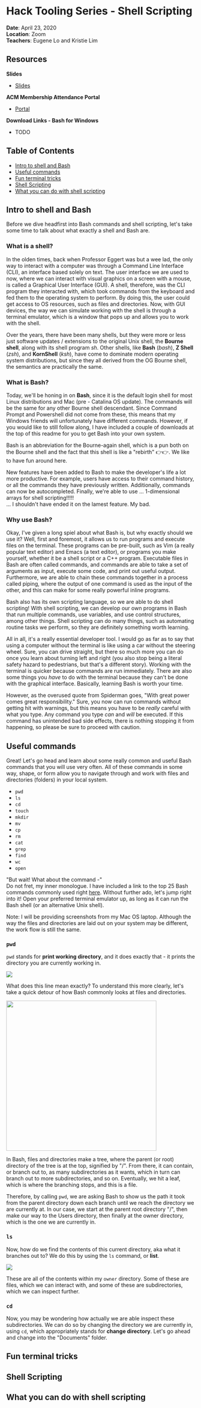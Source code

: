 # Hack Tooling Series - Shell Scripting

**Date**: April 23, 2020\
**Location**: Zoom\
**Teachers**: Eugene Lo and Kristie Lim

## Resources

**Slides**
- [Slides](https://tinyurl.com/tooling-3)

**ACM Membership Attendance Portal**
- [Portal](https://members.uclaacm.com/login)

**Download Links - Bash for Windows**
- TODO

## Table of Contents
- <a href="#intro">Intro to shell and Bash</a>
- <a href="#commands">Useful commands</a>
- <a href="#tricks">Fun terminal tricks</a>
- <a href="#script">Shell Scripting</a>
- <a href="#applications">What you can do with shell scripting</a>

## <div id="intro">Intro to shell and Bash</div>
Before we dive headfirst into Bash commands and shell scripting, let's take some time to talk about what exactly a shell and Bash are.

### What is a shell?
In the olden times, back when Professor Eggert was but a wee lad, the only way to interact with a computer was through a Command Line Interface (CLI), an interface based solely on text. The user interface we are used to now, where we can interact with visual graphics on a screen with a mouse, is called a Graphical User Interface (GUI). A shell, therefore, was the CLI program they interacted with, which took commands from the keyboard and fed them to the operating system to perform. By doing this, the user could get access to OS resources, such as files and directories. Now, with GUI devices, the way we can simulate working with the shell is through a terminal emulator, which is a window that pops up and allows you to work with the shell. 

Over the years, there have been many shells, but they were more or less just software updates / extensions to the original Unix shell, the **Bourne shell**, along with its shell program _sh_. Other shells, like **Bash** (_bash_), **Z Shell** (_zsh_), and **KornShell** (_ksh_), have come to dominate modern operating system distributions, but since they all derived from the OG Bourne shell, the semantics are practically the same.

### What is Bash?

Today, we'll be honing in on **Bash**, since it is the default login shell for most Linux distributions and Mac (pre - Catalina OS update). The commands will be the same for any other Bourne shell descendant. Since Command Prompt and Powershell did not come from these, this means that my Windows friends will unfortunately have different commands. However, if you would like to still follow along, I have included a couple of downloads at the top of this readme for you to get Bash into your own system.

Bash is an abbreviation for the Bourne-again shell, which is a pun both on the Bourne shell and the fact that this shell is like a "rebirth" 👉👉. We like to have fun around here. 

New features have been added to Bash to make the developer's life a lot more productive. For example, users have access to their command history, or all the commands they have previously written. Additionally, commands can now be autocompleted. Finally, we're able to use ... 1-dimensional arrays for shell scripting!!!!!  
... I shouldn't have ended it on the lamest feature. My bad.

### Why use Bash?

Okay, I've given a long spiel about what Bash is, but why exactly should we use it? Well, first and foremost, it allows us to run programs and execute files on the terminal. These programs can be pre-built, such as Vim (a really popular text editor) and Emacs (a text editor), or programs you make yourself, whether it be a shell script or a C++ program. Executable files in Bash are often called commands, and commands are able to take a set of arguments as input, execute some code, and print out useful output. Furthermore, we are able to chain these commands together in a process called piping, where the output of one command is used as the input of the other, and this can make for some really powerful inline programs. 

Bash also has its own scripting language, so we are able to do shell scripting! With shell scripting, we can develop our own programs in Bash that run multiple commands, use variables, and use control structures, among other things. Shell scripting can do many things, such as automating routine tasks we perform, so they are definitely something worth learning.

All in all, it's a really essential developer tool. I would go as far as to say that using a computer without the terminal is like using a car without the steering wheel. Sure, you can drive straight, but there so much more you can do once you learn about turning left and right (you also stop being a literal safety hazard to pedestrians, but that's a different story). Working with the terminal is quicker because commands are run immediately. There are also some things you _have_ to do with the terminal because they can't be done with the graphical interface. Basically, learning Bash is worth your time.

However, as the overused quote from Spiderman goes, "With great power comes great responsibility." Sure, you now can run commands without getting hit with warnings, but this means you have to be *really* careful with what you type. Any command you type *can* and *will* be executed. If this command has unintended bad side effects, there is nothing stopping it from happening, so please be sure to proceed with caution.

## <div id="commands">Useful commands</div>

Great! Let's go head and learn about some really common and useful Bash commands that you will use very often. All of these commands in some way, shape, or form allow you to navigate through and work with files and directories (folders) in your local system.
- `pwd`
- `ls`
- `cd`
- `touch`
- `mkdir`
- `mv`
- `cp`
- `rm`
- `cat`
- `grep`
- `find`
- `wc`
- `open`

"But wait! What about the command -"\
Do not fret, my inner monologue. I have included a link to the top 25 Bash commands commonly used right [here](https://www.educative.io/blog/bash-shell-command-cheat-sheet). Without further ado, let's jump right into it! Open your preferred terminal emulator up, as long as it can run the Bash shell (or an alternative Unix shell). 

Note: I will be providing screenshots from my Mac OS laptop. Although the way the files and directories are laid out on your system may be different, the work flow is still the same.

### `pwd`
`pwd` stands for **print working directory**, and it does exactly that - it prints the directory you are currently working in.

<img src="images/pwd.png">

What does this line mean exactly? To understand this more clearly, let's take a quick detour of how Bash commonly looks at files and directories.

<img src="images/file_tree.png" width="400px">

In Bash, files and directories make a tree, where the parent (or root) directory of the tree is at the top, signified by "/". From there, it can contain, or branch out to, as many subdirectories as it wants, which in turn can branch out to more subdirectories, and so on. Eventually, we hit a leaf, which is where the branching stops, and this is a file. 

Therefore, by calling `pwd`, we are asking Bash to show us the path it took from the parent directory down each branch until we reach the directory we are currently at. In our case, we start at the parent root directory "/", then make our way to the Users directory, then finally at the owner directory, which is the one we are currently in.

### `ls`

Now, how do we find the contents of this current directory, aka what it branches out to? We do this by using the `ls` command, or **list**.

<img src="images/ls.png">

These are all of the contents within my `owner` directory. Some of these are files, which we can interact with, and some of these are subdirectories, which we can inspect further.

### `cd`

Now, you may be wondering how actually we are able inspect these subdirectories. We can do so by changing the directory we are currently in, using `cd`, which appropriately stands for **change directory**. Let's go ahead and change into the "Documents" folder.

## <div id="tricks">Fun terminal tricks</div>

## <div id="script">Shell Scripting</div>

## <div id="applications">What you can do with shell scripting</div>




